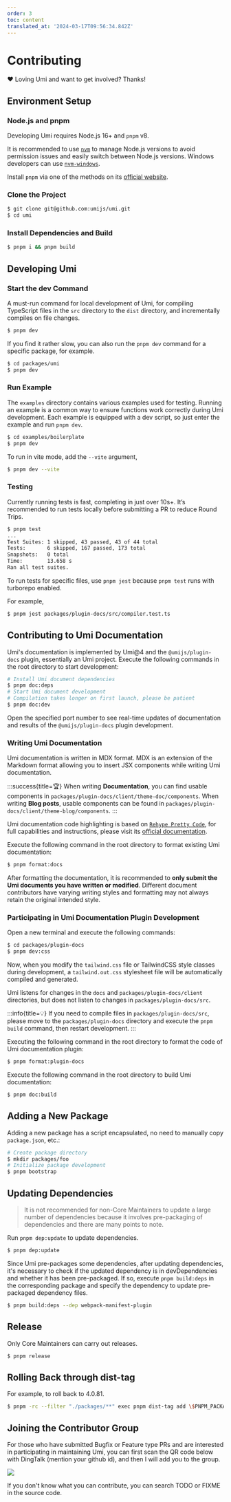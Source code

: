 ```yaml
---
order: 3
toc: content
translated_at: '2024-03-17T09:56:34.842Z'
---
```


# Contributing

❤️ Loving Umi and want to get involved? Thanks!

## Environment Setup

### Node.js and pnpm

Developing Umi requires Node.js 16+ and `pnpm` v8.

It is recommended to use [`nvm`](https://github.com/nvm-sh/nvm) to manage Node.js versions to avoid permission issues and easily switch between Node.js versions. Windows developers can use [`nvm-windows`](https://github.com/coreybutler/nvm-windows).

Install `pnpm` via one of the methods on its [official website](https://pnpm.io/installation).

### Clone the Project

```bash
$ git clone git@github.com:umijs/umi.git
$ cd umi
```

### Install Dependencies and Build

```bash
$ pnpm i && pnpm build
```

## Developing Umi

### Start the dev Command

A must-run command for local development of Umi, for compiling TypeScript files in the `src` directory to the `dist` directory, and incrementally compiles on file changes.

```bash
$ pnpm dev
```

If you find it rather slow, you can also run the `pnpm dev` command for a specific package, for example.

```bash
$ cd packages/umi
$ pnpm dev
```

### Run Example

The `examples` directory contains various examples used for testing. Running an example is a common way to ensure functions work correctly during Umi development. Each example is equipped with a dev script, so just enter the example and run `pnpm dev`.

```bash
$ cd examples/boilerplate
$ pnpm dev
```

To run in vite mode, add the `--vite` argument,

```bash
$ pnpm dev --vite
```

### Testing

Currently running tests is fast, completing in just over 10s+. It’s recommended to run tests locally before submitting a PR to reduce Round Trips.

```bash
$ pnpm test
...
Test Suites: 1 skipped, 43 passed, 43 of 44 total
Tests:       6 skipped, 167 passed, 173 total
Snapshots:   0 total
Time:        13.658 s
Ran all test suites.
```

To run tests for specific files, use `pnpm jest` because `pnpm test` runs with turborepo enabled.

For example,

```bash
$ pnpm jest packages/plugin-docs/src/compiler.test.ts
```

## Contributing to Umi Documentation

Umi's documentation is implemented by Umi@4 and the `@umijs/plugin-docs` plugin, essentially an Umi project. Execute the following commands in the root directory to start development:

```bash
# Install Umi document dependencies
$ pnpm doc:deps
# Start Umi document development
# Compilation takes longer on first launch, please be patient
$ pnpm doc:dev
```

Open the specified port number to see real-time updates of documentation and results of the `@umijs/plugin-docs` plugin development.

### Writing Umi Documentation

Umi documentation is written in MDX format. MDX is an extension of the Markdown format allowing you to insert JSX components while writing Umi documentation.

:::success{title=🏆︎}
When writing **Documentation**, you can find usable components in `packages/plugin-docs/client/theme-doc/components`. When writing **Blog posts**, usable components can be found in `packages/plugin-docs/client/theme-blog/components`.
:::

Umi documentation code highlighting is based on [`Rehype Pretty Code`](https://github.com/atomiks/rehype-pretty-code), for full capabilities and instructions, please visit its [official documentation](https://rehype-pretty-code.netlify.app).

Execute the following command in the root directory to format existing Umi documentation:

```bash
$ pnpm format:docs
```

After formatting the documentation, it is recommended to **only submit the Umi documents you have written or modified**. Different document contributors have varying writing styles and formatting may not always retain the original intended style.

### Participating in Umi Documentation Plugin Development

Open a new terminal and execute the following commands:

```bash
$ cd packages/plugin-docs
$ pnpm dev:css
```

Now, when you modify the `tailwind.css` file or TailwindCSS style classes during development, a `tailwind.out.css` stylesheet file will be automatically compiled and generated.

Umi listens for changes in the `docs` and `packages/plugin-docs/client` directories, but does not listen to changes in `packages/plugin-docs/src`.

:::info{title=💡}
If you need to compile files in `packages/plugin-docs/src`, please move to the `packages/plugin-docs` directory and execute the `pnpm build` command, then restart development.
:::

Executing the following command in the root directory to format the code of Umi documentation plugin:

```bash
$ pnpm format:plugin-docs
```

Execute the following command in the root directory to build Umi documentation:

```bash
$ pnpm doc:build
```

## Adding a New Package

Adding a new package has a script encapsulated, no need to manually copy `package.json`, etc.:

```bash
# Create package directory
$ mkdir packages/foo
# Initialize package development
$ pnpm bootstrap
```

## Updating Dependencies

> It is not recommended for non-Core Maintainers to update a large number of dependencies because it involves pre-packaging of dependencies and there are many points to note.

Run `pnpm dep:update` to update dependencies.

```bash
$ pnpm dep:update
```

Since Umi pre-packages some dependencies, after updating dependencies, it's necessary to check if the updated dependency is in devDependencies and whether it has been pre-packaged. If so, execute `pnpm build:deps` in the corresponding package and specify the dependency to update pre-packaged dependency files.

```bash
$ pnpm build:deps --dep webpack-manifest-plugin
```

## Release

Only Core Maintainers can carry out releases.

```bash
$ pnpm release
```

## Rolling Back through dist-tag

For example, to roll back to 4.0.81.

```bash
$ pnpm -rc --filter "./packages/**" exec pnpm dist-tag add \$PNPM_PACKAGE_NAME@4.0.81 latest
```

## Joining the Contributor Group

For those who have submitted Bugfix or Feature type PRs and are interested in participating in maintaining Umi, you can first scan the QR code below with DingTalk (mention your github id), and then I will add you to the group.

<img src="https://img.alicdn.com/imgextra/i2/O1CN01DLiPrU1WsbDdnwRr9_!!6000000002844-2-tps-340-336.png" />

If you don't know what you can contribute, you can search TODO or FIXME in the source code.
